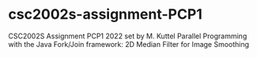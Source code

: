 # csc2002s-assignment-PCP1
CSC2002S Assignment PCP1 2022 set by M. Kuttel Parallel Programming with the Java Fork/Join framework: 2D Median Filter for Image Smoothing
